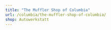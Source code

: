 ```yaml
---
title: "The Muffler Shop of Columbia"
url: /columbia/the-muffler-shop-of-columbia/
shop: Autowerkstatt
---
```

